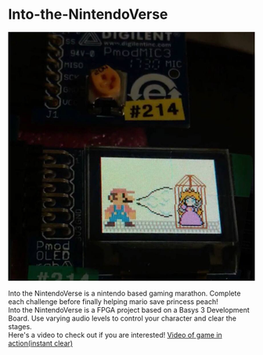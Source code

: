 # Into-the-NintendoVerse
![](mario_image.jpeg)

Into the NintendoVerse is a nintendo based gaming marathon. Complete each challenge before finally helping mario save princess peach!\
Into the NintendoVerse is a FPGA project based on a Basys 3 Development Board. Use varying audio levels to control your character and clear the stages.\
Here's a video to check out if you are interested! [Video of game in action(instant clear)]()
